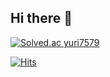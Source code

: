 ## Hi there 👋

<!--
**KangJongHyun/KangJongHyun** is a ✨ _special_ ✨ repository because its `README.md` (this file) appears on your GitHub profile.

Here are some ideas to get you started:

- 🔭 I’m currently working on ...
- 🌱 I’m currently learning ...
- 👯 I’m looking to collaborate on ...
- 🤔 I’m looking for help with ...
- 💬 Ask me about ...
- 📫 How to reach me: ...
- 😄 Pronouns: ...
- ⚡ Fun fact: ...
-->
[![Solved.ac
yuri7579](http://mazassumnida.wtf/api/v2/generate_badge?boj={handle})](https://solved.ac/{handle})







[![Hits](https://hits.seeyoufarm.com/api/count/incr/badge.svg?url=https%3A%2F%2Fgithub.com%2FKangJongHyun&count_bg=%238764A4&title_bg=%23C17CCA&icon=github.svg&icon_color=%23EEEEEE&title=hits&edge_flat=false)](https://hits.seeyoufarm.com)
